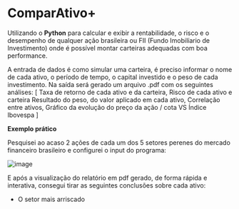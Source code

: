 # ComparAtivo+

Utilizando o **Python** para calcular e exibir a rentabilidade, o risco e o desempenho de qualquer ação brasileira ou FII (Fundo Imobilíario de Investimento) onde é possível montar carteiras adequadas com boa performance.

A entrada de dados é como simular uma carteira, é preciso informar o nome de cada ativo, o período de tempo, o capital investido e o peso de cada investimento.
Na saída será gerado um arquivo .pdf com os seguintes análises:
[ Taxa de retorno de cada ativo e da carteira, Risco de cada ativo e carteira Resultado do peso, do valor aplicado em cada ativo, Correlação entre ativos, Gráfico da evolução do preço da ação / cota VS Índice Ibovespa ]     


**Exemplo prático**

Pesquisei ao acaso 2 ações de cada um dos 5 setores perenes do mercado financeiro brasileiro e configurei o input do programa:

![image](https://github.com/user-attachments/assets/62dbbfa3-808a-4853-8598-b3d651134649)

E após a visualização do relatório em pdf gerado, de forma rápida e interativa, consegui tirar as seguintes conclusões sobre cada ativo:
- O setor mais arriscado




